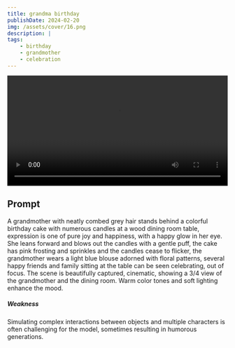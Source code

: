 ```yaml
---
title: grandma birthday
publishDate: 2024-02-20
img: /assets/cover/16.png
description: |
tags:
    - birthday
    - grandmother
    - celebration
---
```


<video style="width: 100%;" src="/assets/video/grandma-birthday.mp4" controls ></video>

## Prompt

A grandmother with neatly combed grey hair stands behind a colorful birthday cake with numerous candles at a wood dining room table, expression is one of pure joy and happiness, with a happy glow in her eye. She leans forward and blows out the candles with a gentle puff, the cake has pink frosting and sprinkles and the candles cease to flicker, the grandmother wears a light blue blouse adorned with floral patterns, several happy friends and family sitting at the table can be seen celebrating, out of focus. The scene is beautifully captured, cinematic, showing a 3/4 view of the grandmother and the dining room. Warm color tones and soft lighting enhance the mood.

##### Weakness

Simulating complex interactions between objects and multiple characters is often challenging for the model, sometimes resulting in humorous generations.
